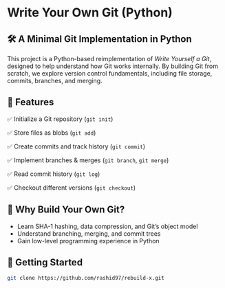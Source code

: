 # Write Your Own Git (Python)

## 🛠 A Minimal Git Implementation in Python

This project is a Python-based reimplementation of *Write Yourself a Git*, designed to help understand how Git works internally. By building Git from scratch, we explore version control fundamentals, including file storage, commits, branches, and merging.

## 🚀 Features

✅ Initialize a Git repository (`git init`)

✅ Store files as blobs (`git add`)

✅ Create commits and track history (`git commit`)

✅ Implement branches & merges (`git branch`, `git merge`)

✅ Read commit history (`git log`)

✅ Checkout different versions (`git checkout`)

## 📌 Why Build Your Own Git?

- Learn SHA-1 hashing, data compression, and Git’s object model
- Understand branching, merging, and commit trees
- Gain low-level programming experience in Python

## 🔧 Getting Started

```sh
git clone https://github.com/rashid97/rebuild-x.git

